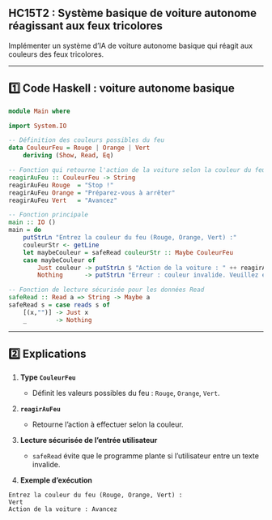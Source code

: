 ## HC15T2 : Système basique de voiture autonome réagissant aux feux tricolores

Implémenter un système d’IA de voiture autonome basique qui réagit aux couleurs des feux tricolores.

---

## 1️⃣ Code Haskell : voiture autonome basique

```haskell
module Main where

import System.IO

-- Définition des couleurs possibles du feu
data CouleurFeu = Rouge | Orange | Vert
    deriving (Show, Read, Eq)

-- Fonction qui retourne l'action de la voiture selon la couleur du feu
reagirAuFeu :: CouleurFeu -> String
reagirAuFeu Rouge  = "Stop !"
reagirAuFeu Orange = "Préparez-vous à arrêter"
reagirAuFeu Vert   = "Avancez"

-- Fonction principale
main :: IO ()
main = do
    putStrLn "Entrez la couleur du feu (Rouge, Orange, Vert) :"
    couleurStr <- getLine
    let maybeCouleur = safeRead couleurStr :: Maybe CouleurFeu
    case maybeCouleur of
        Just couleur -> putStrLn $ "Action de la voiture : " ++ reagirAuFeu couleur
        Nothing      -> putStrLn "Erreur : couleur invalide. Veuillez entrer Rouge, Orange ou Vert."

-- Fonction de lecture sécurisée pour les données Read
safeRead :: Read a => String -> Maybe a
safeRead s = case reads s of
    [(x,"")] -> Just x
    _        -> Nothing
```

---

## 2️⃣ Explications

1. **Type `CouleurFeu`**

   * Définit les valeurs possibles du feu : `Rouge`, `Orange`, `Vert`.

2. **`reagirAuFeu`**

   * Retourne l’action à effectuer selon la couleur.

3. **Lecture sécurisée de l’entrée utilisateur**

   * `safeRead` évite que le programme plante si l’utilisateur entre un texte invalide.

4. **Exemple d’exécution**

```
Entrez la couleur du feu (Rouge, Orange, Vert) :
Vert
Action de la voiture : Avancez
```
